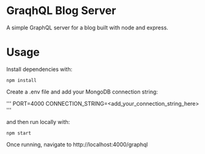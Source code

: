 # GraqhQL Blog Server

A simple GraphQL server for a blog built with node and express.

# Usage

Install dependencies with:

```
npm install
```

Create a .env file and add your MongoDB connection string:

'''
PORT=4000
CONNECTION_STRING=<add_your_connection_string_here>
'''

and then run locally with:

```
npm start
```

Once running, navigate to http://localhost:4000/graphql
